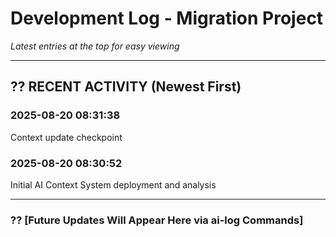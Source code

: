 ﻿# Development Log - Migration Project
*Latest entries at the top for easy viewing*

---

## ?? **RECENT ACTIVITY** (Newest First)


### 2025-08-20 08:31:38
Context update checkpoint

### 2025-08-20 08:30:52
Initial AI Context System deployment and analysis

---

### ?? **[Future Updates Will Appear Here via ai-log Commands]**
